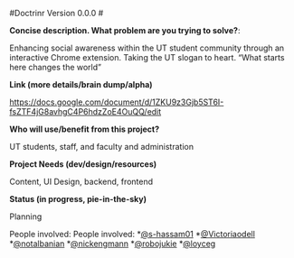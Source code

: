 #Doctrinr Version 0.0.0 #

**Concise description. What problem are you trying to solve?**:

Enhancing social awareness within the UT student community through an interactive Chrome extension. Taking the UT slogan to heart. “What starts here changes the world”

**Link (more details/brain dump/alpha)**

https://docs.google.com/document/d/1ZKU9z3Gjb5ST6I-fsZTF4jG8avhgC4P6hdzZoE4OuQQ/edit

**Who will use/benefit from this project?**

UT students, staff, and faculty and administration

**Project Needs (dev/design/resources)**

Content, UI Design, backend, frontend

**Status (in progress, pie-in-the-sky)**

Planning


People involved: 
People involved: 
*[@s-hassam01](https://github.com/shassam)
*[@Victoriaodell](https://github.com/victoriaodell)  
*[@notalbanian](https://github.com/notalbanian)
*[@nickengmann](https://github.com/nickengmann)
*[@robojukie](https://github.com/robojukie)
*[@loyceg](https://github.com/loyceg)
